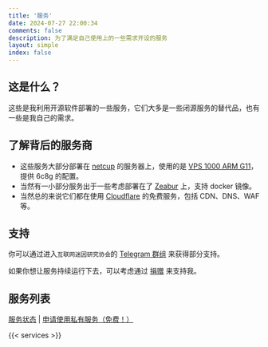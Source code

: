 ```yaml
---
title: '服务'
date: 2024-07-27 22:00:34
comments: false
description: 为了满足自己使用上的一些需求开设的服务
layout: simple
index: false
---
```


## 这是什么？
这些是我利用开源软件部署的一些服务，它们大多是一些闭源服务的替代品，也有一些是我自己的需求。

## 了解背后的服务商
- 这些服务大部分部署在 [netcup](https://www.netcup.com/?ref=246155) 的服务器上，使用的是 [VPS 1000 ARM G11](https://www.netcup.com/en/server/arm-server/vps-1000-arm-g11-iv-mnz/?ref=246155)，提供 6c8g 的配置。
- 当然有一小部分服务出于一些考虑部署在了 [Zeabur](https://zeabur.com?referralCode=GrassBlock1) 上，支持 docker 镜像。
- 当然总的来说它们都在使用 [Cloudflare](https://www.cloudflare.com/) 的免费服务，包括 CDN、DNS、WAF 等。

## 支持
你可以通过进入`互联网迷因研究协会`的 [Telegram 群组](https://t.me/+3MV0snzgWz84MDM9) 来获得部分支持。

如果你想让服务持续运行下去，可以考虑通过 [捐赠](/donate) 来支持我。

## 服务列表

[服务状态](https://status.imgb.space) | [申请使用私有服务（免费！）](https://forms.gle/SVgjJwWzn4aF4Bpp9)

{{< services >}}